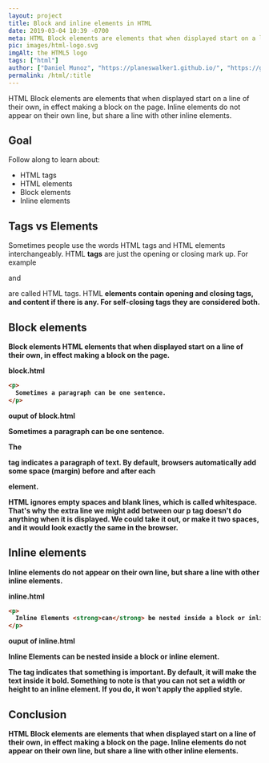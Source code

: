 ```yaml
---
layout: project
title: Block and inline elements in HTML
date: 2019-03-04 10:39 -0700
meta: HTML Block elements are elements that when displayed start on a line of their own, in effect making a block on the page. Inline elements do not appear on their own line but share a line with other inline elements.
pic: images/html-logo.svg
imgAlt: the HTML5 logo
tags: ["html"]
author: ["Daniel Munoz", "https://planeswalker1.github.io/", "https://github.com/planeswalker1"]
permalink: /html/:title
---
```


HTML Block elements are elements that when displayed start on a line of their own, in effect making a block on the page. Inline elements do not appear on their own line, but share a line with other inline elements.

<!-- ==== -->
<!-- GOAL -->
<!-- ==== -->

## Goal

Follow along to learn about:

* HTML tags
* HTML elements
* Block elements
* Inline elements

<!-- ==== -->
<!-- DIVS -->
<!-- ==== -->

## Tags vs Elements

Sometimes people use the words HTML tags and HTML elements interchangeably. HTML <strong>tags</strong> are just the opening or closing mark up. For example <code class="highlight__code"><p></code> and <code class="highlight__code"></p></code> are called HTML tags. HTML <strong>elements<strong> contain opening and closing tags, and content if there is any. For self-closing tags they are considered both.

## Block elements

Block elements HTML elements that when displayed start on a line of their own, in effect making a block on the page.

<p class="highlight__file-desc">block.html</p>

```html
<p>
  Sometimes a paragraph can be one sentence.
</p>
```

<p class="highlight__file-desc">ouput of block.html</p>

<p>
 Sometimes a paragraph can be one sentence.
</p>

The <code class="highlight__code"><p></code> tag indicates a paragraph of text. By default, browsers automatically add some space (margin) before and after each <code class="highlight__code"><p></code> element.

HTML ignores empty spaces and blank lines, which is called <strong>whitespace</strong>. That's why the extra line we might add between our p tag doesn't do anything when it is displayed. We could take it out, or make it two spaces, and it would look exactly the same in the browser.

## Inline elements

Inline elements do not appear on their own line, but share a line with other inline elements.

<p class="highlight__file-desc">inline.html</p>

```html
<p>
  Inline Elements <strong>can</strong> be nested inside a block or inline element.
</p>
```

<p class="highlight__file-desc">ouput of inline.html</p>

<p>
  Inline Elements <strong>can</strong> be nested inside a block or inline element.
</p>

The <code class="highlight__code"><strong></code> tag indicates that something is important. By default, it will make the text inside it bold. Something to note is that you <strong>can not</strong> set a width or height to an inline element. If you do, it won't apply the applied style.

## Conclusion

HTML Block elements are elements that when displayed start on a line of their own, in effect making a block on the page. Inline elements do not appear on their own line, but share a line with other inline elements.